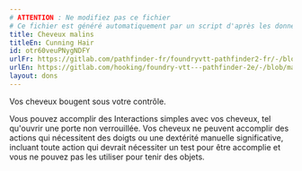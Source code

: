 ```yaml
---
# ATTENTION : Ne modifiez pas ce fichier
# Ce fichier est généré automatiquement par un script d'après les données du module Foundry VTT officiel et de sa traduction
title: Cheveux malins
titleEn: Cunning Hair
id: otr60veuPNygNDFY
urlFr: https://gitlab.com/pathfinder-fr/foundryvtt-pathfinder2-fr/-/blob/master/data/feats/otr60veuPNygNDFY.htm
urlEn: https://gitlab.com/hooking/foundry-vtt---pathfinder-2e/-/blob/master/packs/data/feats.db/cunning-hair.json
layout: dons
---
```

Vos cheveux bougent sous votre contrôle.

Vous pouvez accomplir des Interactions simples avec vos cheveux, tel qu'ouvrir une porte non verrouillée. Vos cheveux ne peuvent accomplir des actions qui nécessitent des doigts ou une dextérité manuelle significative, incluant toute action qui devrait nécessiter un test pour être accomplie et vous ne pouvez pas les utiliser pour tenir des objets.
